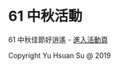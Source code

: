 # 61 中秋活動  

61 中秋佳節好逍遙 - [進入活動頁](https://freddysu.github.io/61mid-autumn/)


Copyright Yu Hsuan Su @ 2019